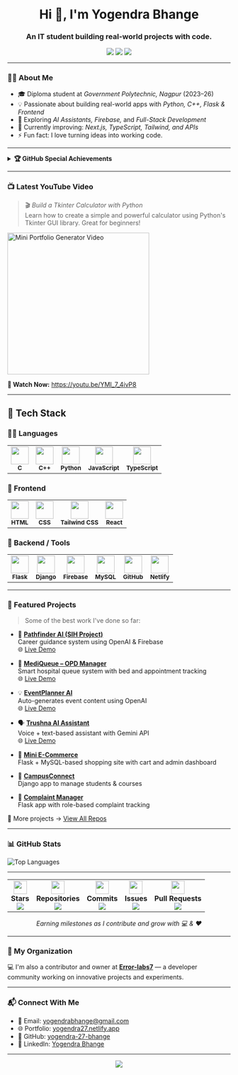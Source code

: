 <!-- Profile Avatar -->

<h1 align="center">Hi 👋, I'm Yogendra Bhange</h1>
<h3 align="center">An IT student building real-world projects with code.</h3>

<p align="center">
  <a href="mailto:yogendrabhange@gmail.com"><img src="https://img.shields.io/badge/Email-D14836?style=for-the-badge&logo=gmail&logoColor=white"/></a>
  <a href="https://github.com/yogendra-27-bhange"><img src="https://img.shields.io/badge/GitHub-181717?style=for-the-badge&logo=github"/></a>
  <a href="https://www.linkedin.com/in/yogendra-bhange"><img src="https://img.shields.io/badge/LinkedIn-0A66C2?style=for-the-badge&logo=linkedin&logoColor=white"/></a>
</p>

---

### 👨‍💻 About Me

- 🎓 Diploma student at *Government Polytechnic, Nagpur* (2023–26)  
- 💡 Passionate about building real-world apps with *Python, C++, Flask & Frontend*  
- 🧠 Exploring *AI Assistants, Firebase,* and *Full-Stack Development*  
- 🌱 Currently improving: *Next.js, TypeScript, Tailwind, and APIs*  
- ⚡ Fun fact: I love turning ideas into working code.

---

<details>
<summary><b>🏆 GitHub Special Achievements</b></summary><br>

<p align="center">
  <img src="https://github.githubassets.com/images/modules/profile/achievements/galaxy-brain-default.png" height="80" alt="Galaxy Brain"/>
  <img src="https://github.githubassets.com/images/modules/profile/achievements/pair-extraordinaire-default.png" height="80" alt="Pair Extraordinaire"/>
  <img src="https://github.githubassets.com/images/modules/profile/achievements/yolo-default.png" height="80" alt="YOLO"/>
  <img src="https://github.githubassets.com/images/modules/profile/achievements/arctic-code-vault-contributor-default.png" height="80" alt="Arctic Code Vault Contributor"/>
  <img src="https://github.githubassets.com/images/modules/profile/achievements/pull-shark-default.png" height="80" alt="Pull Shark"/>
</p>

</details>

---

### 📺 Latest YouTube Video

> 🎬 *Build a Tkinter Calculator with Python*  
> Learn how to create a simple and powerful calculator using Python's Tkinter GUI library. Great for beginners!

<p align="left">
  <a href="https://youtu.be/YMI_7_4ivP8" target="_blank">
    <img src="https://img.youtube.com/vi/YMI_7_4ivP8/mqdefault.jpg" alt="Mini Portfolio Generator Video" width="320" />
  </a>
</p> 
<p align="left"><b>🔗 Watch Now:</b> <a href="https://youtu.be/YMI_7_4ivP8">https://youtu.be/YMI_7_4ivP8</a></p>

---

## 💼 Tech Stack

### 👨‍💻 Languages  
<table>
  <tr>
    <td align="center"><img src="https://skillicons.dev/icons?i=c" width="40"/><br><sub><b>C</b></sub></td>
    <td align="center"><img src="https://skillicons.dev/icons?i=cpp" width="40"/><br><sub><b>C++</b></sub></td>
    <td align="center"><img src="https://skillicons.dev/icons?i=python" width="40"/><br><sub><b>Python</b></sub></td>
    <td align="center"><img src="https://skillicons.dev/icons?i=js" width="40"/><br><sub><b>JavaScript</b></sub></td>
    <td align="center"><img src="https://skillicons.dev/icons?i=ts" width="40"/><br><sub><b>TypeScript</b></sub></td>
  </tr>
</table>

### 🎨 Frontend  
<table>
  <tr>
    <td align="center"><img src="https://skillicons.dev/icons?i=html" width="40"/><br><sub><b>HTML</b></sub></td>
    <td align="center"><img src="https://skillicons.dev/icons?i=css" width="40"/><br><sub><b>CSS</b></sub></td>
    <td align="center"><img src="https://skillicons.dev/icons?i=tailwind" width="40"/><br><sub><b>Tailwind CSS</b></sub></td>
    <td align="center"><img src="https://skillicons.dev/icons?i=react" width="40"/><br><sub><b>React</b></sub></td>
  </tr>
</table>

### 🔧 Backend / Tools  
<table>
  <tr>
    <td align="center"><img src="https://skillicons.dev/icons?i=flask" width="40"/><br><sub><b>Flask</b></sub></td>
    <td align="center"><img src="https://skillicons.dev/icons?i=django" width="40"/><br><sub><b>Django</b></sub></td>
    <td align="center"><img src="https://skillicons.dev/icons?i=firebase" width="40"/><br><sub><b>Firebase</b></sub></td>
    <td align="center"><img src="https://skillicons.dev/icons?i=mysql" width="40"/><br><sub><b>MySQL</b></sub></td>
    <td align="center"><img src="https://skillicons.dev/icons?i=github" width="40"/><br><sub><b>GitHub</b></sub></td>
    <td align="center"><img src="https://skillicons.dev/icons?i=netlify" width="40"/><br><sub><b>Netlify</b></sub></td>
  </tr>
</table>

---

### 🌟 Featured Projects

> Some of the best work I've done so far:

- 🧠 **[Pathfinder AI (SIH Project)](https://github.com/yogendra-27-bhange/Pathfinder-AI-sih1781)**  
  Career guidance system using OpenAI & Firebase  
  🌐 [Live Demo](https://pathfinder-aiyy.netlify.app/)

- 🏥 **[MediQueue – OPD Manager](https://github.com/yogendra-27-bhange/mediqueue-sih1620-opd-management)**  
  Smart hospital queue system with bed and appointment tracking  
  🌐 [Live Demo](https://mediqueue-yy.netlify.app/)

- 💡 **[EventPlanner AI](https://github.com/yogendra-27-bhange/eventplanner)**  
  Auto-generates event content using OpenAI  
  🌐 [Live Demo](https://eventplanner-yy.netlify.app/)

- 🗣️ **[Trushna AI Assistant](https://github.com/yogendra-27-bhange/trushna_ai_assisant)**  
  Voice + text-based assistant with Gemini API  
  🌐 [Live Demo](https://trushnaai-ty.netlify.app/)

- 🛒 **[Mini E-Commerce](https://github.com/yogendra-27-bhange/mini-ecommerce)**  
  Flask + MySQL-based shopping site with cart and admin dashboard

- 🏫 **[CampusConnect](https://github.com/yogendra-27-bhange/campusconnect)**  
  Django app to manage students & courses

- 📢 **[Complaint Manager](https://github.com/yogendra-27-bhange/complaint-management-system)**  
  Flask app with role-based complaint tracking

📂 More projects → [View All Repos](https://github.com/yogendra-27-bhange?tab=repositories)

---

### 📊 GitHub Stats

![Top Languages](https://github-readme-stats.vercel.app/api/top-langs/?username=yogendra-27-bhange&layout=compact&theme=tokyonight)

---

<table> 
<tr> 
  <td align="center">
    <img src="https://img.icons8.com/emoji/48/000000/star-emoji.png" width="30"/><br/> 
    <b>Stars</b><br/>
    <img src="https://img.shields.io/badge/41-FFD700?style=for-the-badge&label=Stars&logo=github&logoColor=black"/> 
  </td> 
  <td align="center">
    <img src="https://img.icons8.com/color/48/source-code.png" width="30"/><br/> 
    <b>Repositories</b><br/>
    <img src="https://img.shields.io/badge/24-1E90FF?style=for-the-badge&label=Repos&logo=github"/> 
  </td> 
  <td align="center">
    <img src="https://img.icons8.com/color/48/git.png" width="30"/><br/> 
    <b>Commits</b><br/>
    <img src="https://img.shields.io/badge/66-AA00FF?style=for-the-badge&label=Commits&logo=git"/> 
  </td> 
  <td align="center">
    <img src="https://img.icons8.com/color/48/bug.png" width="30"/><br/> 
    <b>Issues</b><br/>
    <img src="https://img.shields.io/badge/1-E94B3C?style=for-the-badge&label=Issues&logo=github"/> 
  </td> 
  <td align="center">
    <img src="https://img.icons8.com/color/48/merge-git.png" width="30"/><br/> 
    <b>Pull Requests</b><br/>
    <img src="https://img.shields.io/badge/1-FFA500?style=for-the-badge&label=PRs&logo=github"/> 
  </td> 
</tr> 
</table> 

<p align="center"><i>Earning milestones as I contribute and grow with 💻 & ❤️</i></p>

---

### 🏢 My Organization

💻 I'm also a contributor and owner at **[Error-labs7](https://github.com/Error-labs7)** — a developer community working on innovative projects and experiments.

---

### 📬 Connect With Me

- 📧 Email: [yogendrabhange@gmail.com](mailto:yogendrabhange@gmail.com)  
- 🌐 Portfolio: [yogendra27.netlify.app](https://yogendra27.netlify.app)  
- 🔗 GitHub: [yogendra-27-bhange](https://github.com/yogendra-27-bhange)  
- 💼 LinkedIn: [Yogendra Bhange](https://www.linkedin.com/in/yogendra-bhange)

---

<p align="center">
  <img src="https://capsule-render.vercel.app/api?type=waving&color=gradient&height=120&section=footer"/>
</p>
